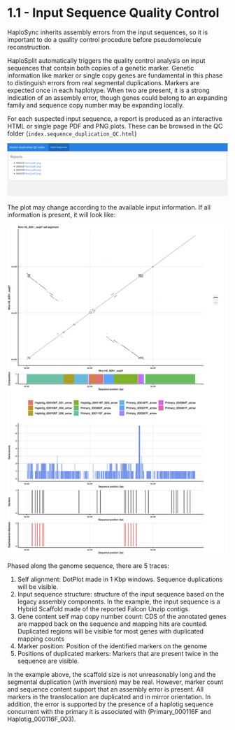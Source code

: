 # 1.1 - Input Sequence Quality Control

HaploSync inherits assembly errors from the input sequences, so it is important to do a quality control procedure before pseudomolecule reconstruction.

HaploSplit automatically triggers the quality control analysis on input sequences that contain both copies of a genetic marker. Genetic information like marker or single copy genes are fundamental in this phase to distinguish errors from real segmental duplications. Markers are expected once in each haplotype. When two are present, it is a strong indication of an assembly error, though genes could belong to an expanding family and sequence copy number may be expanding locally.

For each suspected input sequence, a report is produced as an interactive HTML or single page PDF and PNG plots. These can be browsed in the QC folder (`index.sequence_duplication_QC.html`) 

![Input_QC_index](Input_QC_index.png)

The plot may change according to the available input information. If all information is present, it will look like:

![Input_QC_report](Input_QC_report.png)

Phased along the genome sequence, there are 5 traces:

1. Self alignment: DotPlot made in 1 Kbp windows. Sequence duplications will be visible.
2. Input sequence structure: structure of the input sequence based on the legacy assembly components. In the example, the input sequence is a Hybrid Scaffold made of the reported Falcon Unzip contigs.
3. Gene content self map copy number count: CDS of the annotated genes are mapped back on the sequence and mapping hits are counted. Duplicated regions will be visible for most genes with duplicated mapping counts 
4. Marker position: Position of the identified markers on the genome
5. Positions of duplicated markers: Markers that are present twice in the sequence are visible.

In the example above, the scaffold size is not unreasonably long and the segmental duplication (with inversion) may be real. However, marker count and sequence content support that an assembly error is present. All markers in the translocation are duplicated and in mirror orientation. In addition, the error is supported by the presence of a haplotig sequence concurrent with the primary it is associated with (Primary_000116F and Haplotig_000116F_003).

